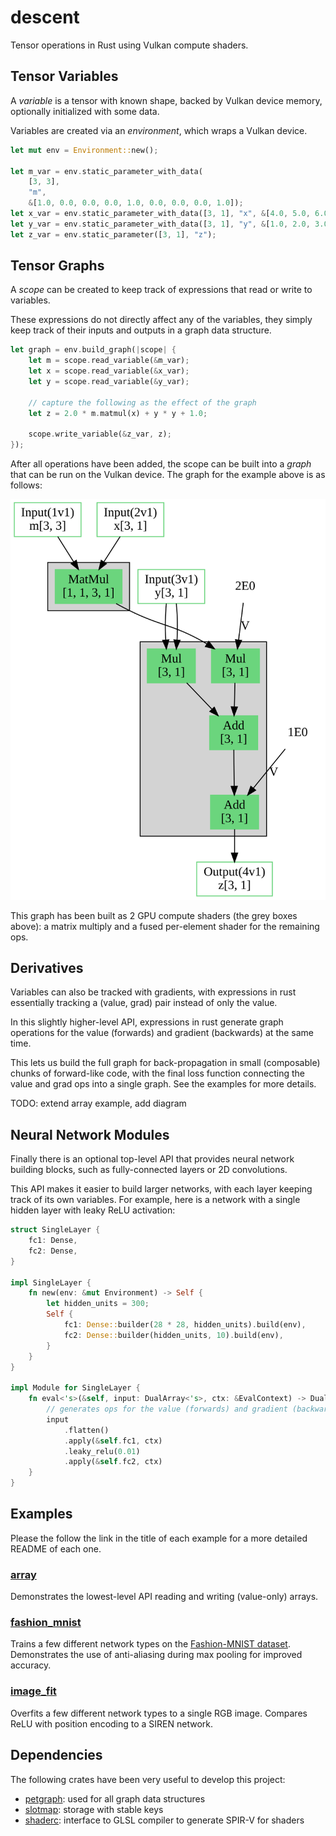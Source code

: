 # descent

Tensor operations in Rust using Vulkan compute shaders.

## Tensor Variables

A _variable_ is a tensor with known shape, backed by Vulkan device memory, optionally initialized with some data.

Variables are created via an _environment_, which wraps a Vulkan device.

```rust
let mut env = Environment::new();

let m_var = env.static_parameter_with_data(
    [3, 3],
    "m",
    &[1.0, 0.0, 0.0, 0.0, 1.0, 0.0, 0.0, 0.0, 1.0]);
let x_var = env.static_parameter_with_data([3, 1], "x", &[4.0, 5.0, 6.0]);
let y_var = env.static_parameter_with_data([3, 1], "y", &[1.0, 2.0, 3.0]);
let z_var = env.static_parameter([3, 1], "z");
```

## Tensor Graphs

A _scope_ can be created to keep track of expressions that read or write to variables.

These expressions do not directly affect any of the variables, they simply keep track of their inputs and outputs in a graph data structure.

```rust
let graph = env.build_graph(|scope| {
    let m = scope.read_variable(&m_var);
    let x = scope.read_variable(&x_var);
    let y = scope.read_variable(&y_var);

    // capture the following as the effect of the graph
    let z = 2.0 * m.matmul(x) + y * y + 1.0;
    
    scope.write_variable(&z_var, z);
});
```

After all operations have been added, the scope can be built into a _graph_ that can be run on the Vulkan device.  The graph for the example above is as follows:

![array graph](docs/array.svg)

This graph has been built as 2 GPU compute shaders (the grey boxes above): a matrix multiply and a fused per-element shader for the remaining ops.

## Derivatives

Variables can also be tracked with gradients, with expressions in rust essentially tracking a (value, grad) pair instead of only the value.

In this slightly higher-level API, expressions in rust generate graph operations for the value (forwards) and gradient (backwards) at the same time.

This lets us build the full graph for back-propagation in small (composable) chunks of forward-like code, with the final loss function connecting the value and grad ops into a single graph.  See the examples for more details.

TODO: extend array example, add diagram 

## Neural Network Modules

Finally there is an optional top-level API that provides neural network building blocks, such as fully-connected layers or 2D convolutions.

This API makes it easier to build larger networks, with each layer keeping track of its own variables.  For example, here is a network with a single hidden layer with leaky ReLU activation:

```rust
struct SingleLayer {
    fc1: Dense,
    fc2: Dense,
}

impl SingleLayer {
    fn new(env: &mut Environment) -> Self {
        let hidden_units = 300;
        Self {
            fc1: Dense::builder(28 * 28, hidden_units).build(env),
            fc2: Dense::builder(hidden_units, 10).build(env),
        }
    }
}

impl Module for SingleLayer {
    fn eval<'s>(&self, input: DualArray<'s>, ctx: &EvalContext) -> DualArray<'s> {
        // generates ops for the value (forwards) and gradient (backwards) through the layers
        input
            .flatten()
            .apply(&self.fc1, ctx)
            .leaky_relu(0.01)
            .apply(&self.fc2, ctx)
    }
}
```

## Examples

Please the follow the link in the title of each example for a more detailed README of each one.

### [array](examples/array)

Demonstrates the lowest-level API reading and writing (value-only) arrays.

### [fashion_mnist](examples/fashion_mnist)

Trains a few different network types on the [Fashion-MNIST dataset](https://github.com/zalandoresearch/fashion-mnist).  Demonstrates the use of anti-aliasing during max pooling for improved accuracy.

### [image_fit](examples/image_fit)

Overfits a few different network types to a single RGB image.  Compares ReLU with position encoding to a SIREN network.

## Dependencies

The following crates have been very useful to develop this project:

- [petgraph](https://github.com/petgraph/petgraph): used for all graph data structures
- [slotmap](https://github.com/orlp/slotmap): storage with stable keys
- [shaderc](https://github.com/google/shaderc-rs): interface to GLSL compiler to generate SPIR-V for shaders
